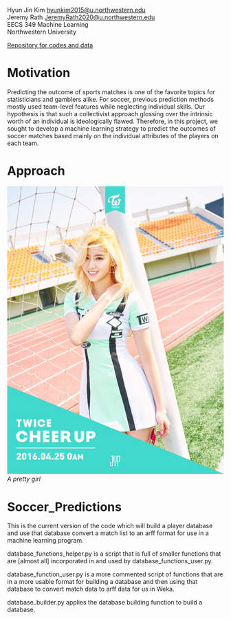 Hyun Jin Kim <hyunkim2015@u.northwestern.edu>  
Jeremy Rath <JeremyRath2020@u.northwestern.edu>  
EECS 349 Machine Learning  
Northwestern University

[Repository for codes and data](https://github.com/TheLordBlarg/Soccer_Success)

# Motivation

Predicting the outcome of sports matches is one of the favorite topics for statisticians and gamblers alike. For soccer, previous prediction methods mostly used team-level features while neglecting individual skills. Our hypothesis is that such a collectivist approach glossing over the intrinsic worth of an individual is ideologically flawed. Therefore, in this project, we sought to develop a machine learning strategy to predict the outcomes of soccer matches based mainly on the individual attributes of the players on each team.

# Approach




![](figures/test.jpg)
*A pretty girl*

# Soccer_Predictions
This is the current version of the code which will build a player database and use that database convert a match list to an arff format for use in a machine learning program.

database_functions_helper.py is a script that is full of smaller functions that are [almost all] incorporated in and used by database_functions_user.py.

database_function_user.py is a more commented script of functions that are in a more usable format for building a database and then using that database to convert match data to arff data for us in Weka.

database_builder.py applies the database building function to build a database.

